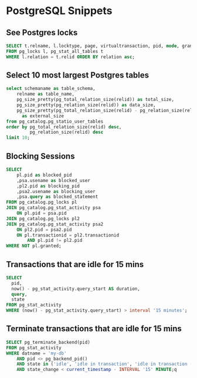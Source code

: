 # PostgreSQL Snippets

## See Postgres locks

```sql
SELECT t.relname, l.locktype, page, virtualtransaction, pid, mode, granted 
FROM pg_locks l, pg_stat_all_tables t 
WHERE l.relation = t.relid ORDER BY relation asc;
```



## Select 10 most largest Postgres tables

```sql
select schemaname as table_schema,
    relname as table_name,
    pg_size_pretty(pg_total_relation_size(relid)) as total_size,
    pg_size_pretty(pg_relation_size(relid)) as data_size,
    pg_size_pretty(pg_total_relation_size(relid) - pg_relation_size(relid))
      as external_size
from pg_catalog.pg_statio_user_tables
order by pg_total_relation_size(relid) desc,
         pg_relation_size(relid) desc
limit 10;
```



## Blocking Sessions

```sql
SELECT 
	pl.pid as blocked_pid
	,psa.usename as blocked_user
	,pl2.pid as blocking_pid
	,psa2.usename as blocking_user
	,psa.query as blocked_statement
FROM pg_catalog.pg_locks pl
JOIN pg_catalog.pg_stat_activity psa
	ON pl.pid = psa.pid
JOIN pg_catalog.pg_locks pl2
JOIN pg_catalog.pg_stat_activity psa2
	ON pl2.pid = psa2.pid
	ON pl.transactionid = pl2.transactionid 
		AND pl.pid != pl2.pid
WHERE NOT pl.granted;
```



## Transactions that are idle for 15 mins

```sql
SELECT
  pid,
  now() - pg_stat_activity.query_start AS duration,
  query,
  state
FROM pg_stat_activity
WHERE (now() - pg_stat_activity.query_start) > interval '15 minutes';
```



## Terminate transactions that are idle for 15 mins

```sql
SELECT pg_terminate_backend(pid)
FROM pg_stat_activity
WHERE datname = 'my-db'
	AND pid <> pg_backend_pid()
	AND state in ('idle', 'idle in transaction', 'idle in transaction (aborted)', 'disabled') 
	AND state_change < current_timestamp - INTERVAL '15' MINUTE;q
```
